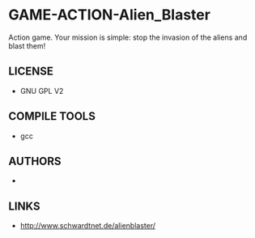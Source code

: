 # GAME-ACTION-Alien_Blaster
Action game. Your mission is simple: stop the invasion of the aliens and blast them!

## LICENSE
* GNU GPL V2

## COMPILE TOOLS
* gcc
 
## AUTHORS
* 

## LINKS
* http://www.schwardtnet.de/alienblaster/

